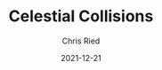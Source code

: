 ---
title: 'Celestial Collisions'
author: Chris Ried
date: '2021-12-21'
slug: celestial-collisions
categories:
featured: 
tags: ['generative']
---